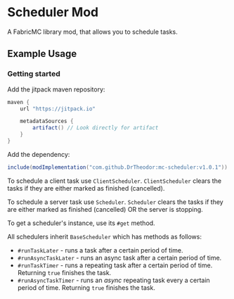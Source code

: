 # Scheduler Mod
A FabricMC library mod, that allows you to schedule tasks.

## Example Usage

### Getting started

Add the jitpack maven repository:
```groovy
maven {
    url "https://jitpack.io"

    metadataSources {
        artifact() // Look directly for artifact
    }
}
```

Add the dependency:
```groovy
include(modImplementation("com.github.DrTheodor:mc-scheduler:v1.0.1"))
```

To schedule a client task use `ClientScheduler`. `ClientScheduler` clears the tasks if they are either marked as finished (cancelled).

To schedule a server task use `Scheduler`. `Scheduler` clears the tasks if they are either marked as finished (cancelled) OR the server is stopping.


To get a scheduler's instance, use its `#get` method.

All schedulers inherit `BaseScheduler` which has methods as follows:
- `#runTaskLater` - runs a task after a certain period of time.
- `#runAsyncTaskLater` - runs an async task after a certain period of time.
- `#runTaskTimer` - runs a repeating task after a certain period of time. Returning `true` finishes the task.
- `#runAsyncTaskTimer` - runs an _async_ repeating task every a certain period of time. Returning `true` finishes the task.

